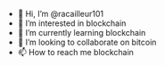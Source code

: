 - 👋 Hi, I’m @racailleur101
- 👀 I’m interested in blockchain
- 🌱 I’m currently learning blockchain
- 💞️ I’m looking to collaborate on bitcoin
- 📫 How to reach me blockchain

<!---
racailleur101/racailleur101 is a ✨ special ✨ repository because its `README.md` (this file) appears on your GitHub profile.
You can click the Preview link to take a look at your changes.
--->
